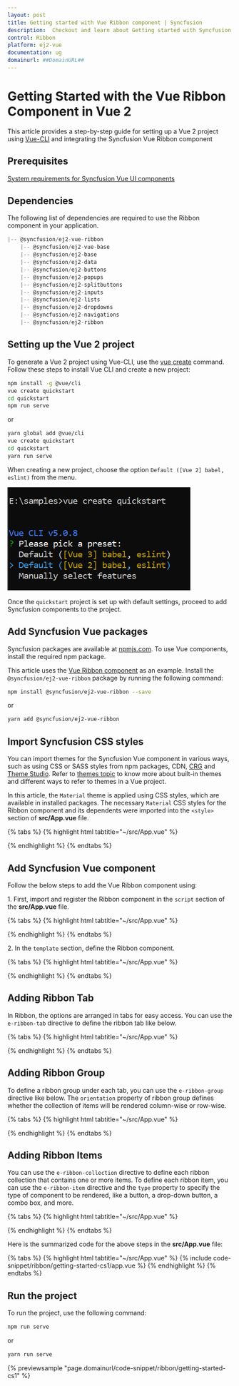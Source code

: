 ```yaml
---
layout: post
title: Getting started with Vue Ribbon component | Syncfusion
description:  Checkout and learn about Getting started with Syncfusion Vue Ribbon component of Syncfusion Essential JS 2 and more.
control: Ribbon
platform: ej2-vue
documentation: ug
domainurl: ##DomainURL##
---
```


# Getting Started with the Vue Ribbon Component in Vue 2

This article provides a step-by-step guide for setting up a Vue 2 project using [Vue-CLI](https://cli.vuejs.org/) and integrating the Syncfusion Vue Ribbon component

## Prerequisites

[System requirements for Syncfusion Vue UI components](https://ej2.syncfusion.com/vue/documentation/system-requirements/)

## Dependencies

The following list of dependencies are required to use the Ribbon component in your application.

```js
|-- @syncfusion/ej2-vue-ribbon
    |-- @syncfusion/ej2-vue-base
    |-- @syncfusion/ej2-base
    |-- @syncfusion/ej2-data
    |-- @syncfusion/ej2-buttons
    |-- @syncfusion/ej2-popups
    |-- @syncfusion/ej2-splitbuttons
    |-- @syncfusion/ej2-inputs
    |-- @syncfusion/ej2-lists
    |-- @syncfusion/ej2-dropdowns    
    |-- @syncfusion/ej2-navigations        
    |-- @syncfusion/ej2-ribbon
```

## Setting up the Vue 2 project

To generate a Vue 2 project using Vue-CLI, use the [vue create](https://cli.vuejs.org/#getting-started) command. Follow these steps to install Vue CLI and create a new project:

```bash
npm install -g @vue/cli
vue create quickstart
cd quickstart
npm run serve
```

or

```bash
yarn global add @vue/cli
vue create quickstart
cd quickstart
yarn run serve
```

When creating a new project, choose the option `Default ([Vue 2] babel, eslint)` from the menu.

![Vue 2 project](../appearance/images/vue2-terminal.png)

Once the `quickstart` project is set up with default settings, proceed to add Syncfusion components to the project.

## Add Syncfusion Vue packages

Syncfusion packages are available at [npmjs.com](https://www.npmjs.com/search?q=ej2-vue). To use Vue components, install the required npm package.

This article uses the [Vue Ribbon component](https://www.syncfusion.com/vue-components/vue-ribbon) as an example. Install the `@syncfusion/ej2-vue-ribbon` package by running the following command:

```bash
npm install @syncfusion/ej2-vue-ribbon --save
```
or

```bash
yarn add @syncfusion/ej2-vue-ribbon
```

## Import Syncfusion CSS styles

You can import themes for the Syncfusion Vue component in various ways, such as using CSS or SASS styles from npm packages, CDN, [CRG](https://ej2.syncfusion.com/javascript/documentation/common/custom-resource-generator/) and [Theme Studio](https://ej2.syncfusion.com/vue/documentation/appearance/theme-studio/). Refer to [themes topic](https://ej2.syncfusion.com/vue/documentation/appearance/theme/) to know more about built-in themes and different ways to refer to themes in a Vue project.

In this article, the `Material` theme is applied using CSS styles, which are available in installed packages. The necessary `Material` CSS styles for the Ribbon component and its dependents were imported into the `<style>` section of **src/App.vue** file.

{% tabs %}
{% highlight html tabtitle="~/src/App.vue" %}

<style>
@import "../node_modules/@syncfusion/ej2-base/styles/material.css";
@import "../node_modules/@syncfusion/ej2-buttons/styles/material.css";  
@import "../node_modules/@syncfusion/ej2-popups/styles/material.css";
@import "../node_modules/@syncfusion/ej2-splitbuttons/styles/material.css";
@import "../node_modules/@syncfusion/ej2-inputs/styles/material.css";
@import "../node_modules/@syncfusion/ej2-lists/styles/material.css";
@import "../node_modules/@syncfusion/ej2-dropdowns/styles/material.css";
@import "../node_modules/@syncfusion/ej2-navigations/styles/material.css";
@import "../node_modules/@syncfusion/ej2-vue-ribbon/styles/material.css";
</style>

{% endhighlight %}
{% endtabs %}

## Add Syncfusion Vue component

Follow the below steps to add the Vue Ribbon component using:

1\. First, import and register the Ribbon component in the `script` section of the **src/App.vue** file.

{% tabs %}
{% highlight html tabtitle="~/src/App.vue" %}

<script>
import { RibbonPlugin } from "@syncfusion/ej2-vue-ribbon";
export default {
    components: {
      'ejs-ribbon': RibbonComponent
    }
}
</script>

{% endhighlight %}
{% endtabs %}

2\. In the `template` section, define the Ribbon component.

{% tabs %}
{% highlight html tabtitle="~/src/App.vue" %}

<template>
  <ejs-ribbon id="ribbon"></ejs-ribbon>
</template>

{% endhighlight %}
{% endtabs %}

## Adding Ribbon Tab

In Ribbon, the options are arranged in tabs for easy access. You can use the `e-ribbon-tab` directive to define the ribbon tab like below.

{% tabs %}
{% highlight html tabtitle="~/src/App.vue" %}

<template>
  <ejs-ribbon id="ribbon">
    <e-ribbon-tabs>
      <e-ribbon-tab header="Home"></e-ribbon-tab>
    </e-ribbon-tabs>
  </ejs-ribbon>
</template>

<script>
  import { RibbonComponent, RibbonTabDirective, RibbonTabsDirective } from "@syncfusion/ej2-vue-ribbon";
  export default {
    components: {
      'ejs-ribbon': RibbonComponent,
      'e-ribbon-tab': RibbonTabDirective,
      'e-ribbon-tabs': RibbonTabsDirective
    }
  };
</script>

{% endhighlight %}
{% endtabs %}

## Adding Ribbon Group

To define a ribbon group under each tab, you can use the `e-ribbon-group` directive like below. The `orientation` property of ribbon group defines whether the collection of items will be rendered column-wise or row-wise.

{% tabs %}
{% highlight html tabtitle="~/src/App.vue" %}

<template>
  <ejs-ribbon id="ribbon">
    <e-ribbon-tabs>
      <e-ribbon-tab header="Home">
        <e-ribbon-groups>
          <e-ribbon-group header="Clipboard" orientation="Row"></e-ribbon-group>
        </e-ribbon-groups>
      </e-ribbon-tab>
    </e-ribbon-tabs>
  </ejs-ribbon>
</template>

<script>
import { RibbonComponent, RibbonTabDirective, RibbonTabsDirective, RibbonGroupDirective, RibbonGroupsDirective } from "@syncfusion/ej2-vue-ribbon";
export default {
  components: {
    'ejs-ribbon': RibbonComponent,
    'e-ribbon-tab': RibbonTabDirective,
    'e-ribbon-tabs': RibbonTabsDirective,
    'e-ribbon-groups': RibbonGroupsDirective,
    'e-ribbon-group': RibbonGroupDirective
  }
};
</script>

{% endhighlight %}
{% endtabs %}

## Adding Ribbon Items

You can use the `e-ribbon-collection` directive to define each ribbon collection that contains one or more items. To define each ribbon item, you can use the `e-ribbon-item` directive and the `type` property to specify the type of component to be rendered, like a button, a drop-down button, a combo box, and more.

{% tabs %}
{% highlight html tabtitle="~/src/App.vue" %}

<template>
  <ejs-ribbon id="ribbon">
    <e-ribbon-tabs>
      <e-ribbon-tab header="Home">
        <e-ribbon-groups>
          <e-ribbon-group header="Clipboard" orientation="Column">
            <e-ribbon-collections>
              <e-ribbon-collection id="paste-collection">
                <e-ribbon-items>
                  <e-ribbon-item type="SplitButton" :splitButtonSettings="pasteSettigs"></e-ribbon-item>
                </e-ribbon-items>
              </e-ribbon-collection>
              <e-ribbon-collection id="cutcopy-collection">
                <e-ribbon-items>
                  <e-ribbon-item type="Button" :buttonSettings="cutButton"></e-ribbon-item>
                  <e-ribbon-item type="Button" :buttonSettings="copyButton"></e-ribbon-item>
                </e-ribbon-items>
              </e-ribbon-collection>
            </e-ribbon-collections>
          </e-ribbon-group>
        </e-ribbon-groups>
      </e-ribbon-tab>
    </e-ribbon-tabs>
  </ejs-ribbon>
</template>

<script>
  
  import { RibbonComponent, RibbonTabDirective, RibbonTabsDirective, RibbonGroupDirective, RibbonGroupsDirective, RibbonCollectionDirective, RibbonCollectionsDirective, RibbonItemDirective, RibbonItemsDirective } from "@syncfusion/ej2-vue-ribbon";

  export default {
    components: {
      'ejs-ribbon': RibbonComponent,
      'e-ribbon-tab': RibbonTabDirective,
      'e-ribbon-tabs': RibbonTabsDirective,
      'e-ribbon-group': RibbonGroupDirective,
      'e-ribbon-groups': RibbonGroupsDirective,
      'e-ribbon-collection': RibbonCollectionDirective,
      'e-ribbon-collections': RibbonCollectionsDirective,
      'e-ribbon-item': RibbonItemDirective,
      'e-ribbon-items': RibbonItemsDirective
    },
    data: function () {
      return {
        pasteSettigs:{ 
          iconCss: "e-icons e-paste", content: "Paste",
          items: [{ text: "Keep Source Format" }, { text: "Merge format" }, { text: "Keep text only" }]
        },
        cutButton:  { iconCss: "e-icons e-cut", content: "Cut" },
        copyButton:  { iconCss: "e-icons e-copy", content: "Copy" },
      }
    }
  };
</script>

{% endhighlight %}
{% endtabs %}

Here is the summarized code for the above steps in the **src/App.vue** file:

{% tabs %}
{% highlight html tabtitle="~/src/App.vue" %}
{% include code-snippet/ribbon/getting-started-cs1/app.vue %}
{% endhighlight %}
{% endtabs %}

## Run the project

To run the project, use the following command:

```bash
npm run serve
```

or

```bash
yarn run serve
```
        
{% previewsample "page.domainurl/code-snippet/ribbon/getting-started-cs1" %}
